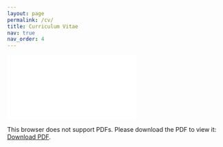 ```yaml
---
layout: page
permalink: /cv/
title: Curriculum Vitae
nav: true
nav_order: 4
---
```


<object data="/assets/pdf/CV_JinwooPark_Aug2022.pdf" type="application/pdf" width="800px" height="1000px">
    <embed src="/assets/pdf/CV_JinwooPark_Aug2022.pdf" type="application/pdf">
        <p>This browser does not support PDFs. Please download the PDF to view it: <a href="http://yoursite.com/the.pdf">Download PDF</a>.</p>
    </embed>
</object>
